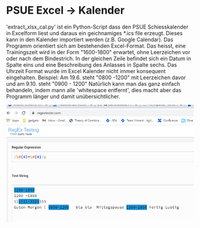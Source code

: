 # PSUE Excel -> Kalender  
'extract_xlsx_cal.py' ist ein Python-Script dass den PSUE Schiesskalender in Excelform liest und daraus ein geichnamiges *.ics file erzeugt. 
Dieses kann in den Kalender importiert werden (z.B. Google Calendar). 
Das Programm orientiert sich am bestehenden Excel-Format. Das heisst, eine Trainingszeit wird in der Form "1600-1800" erwartet, 
ohne Leerzeichen vor oder nach dem Bindestrich. In der gleichen Zeile befindet sich ein Datum in Spalte eins und eine Beschreibung des
Anlasses in Spalte sechs.
Das Uhrzeit Format wurde im Excel Kalender nicht immer konsequent eingehalten. Beispiel: Am 19.6. steht "0800 -1200" mit Leerzeichen davor und am 9.10. steht "0900 - 1200" 
Natürlich kann man das ganz einfach behandeln, indem mann alle 'whitespace entfernt', dies macht aber das Programm länger und damit unübersichtlicher.


![regextester](doc/RegexTesterCapture.PNG)

